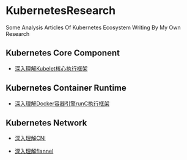# KubernetesResearch
Some Analysis Articles Of Kubernetes Ecosystem Writing By My Own Research

## Kubernetes Core Component

* [深入理解Kubelet核心执行框架](深入理解Kubelet核心执行框架.md)

## Kubernetes Container Runtime

* [深入理解Docker容器引擎runC执行框架](深入理解Docker容器引擎runC执行框架.md)

## Kubernetes Network

* [深入理解CNI](深入理解CNI.md)

* [深入理解flannel](深入理解flannel.md)

